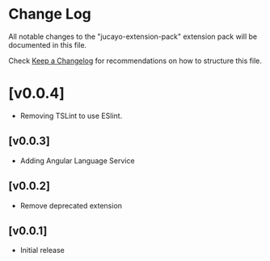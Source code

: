 # Change Log

All notable changes to the "jucayo-extension-pack" extension pack will be documented in this file.

Check [Keep a Changelog](http://keepachangelog.com/) for recommendations on how to structure this file.

# [v0.0.4]

- Removing TSLint to use ESlint.
## [v0.0.3]

- Adding Angular Language Service
## [v0.0.2]

- Remove deprecated extension
## [v0.0.1]

- Initial release
